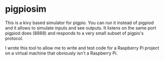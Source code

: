 # pigpiosim

This is a kivy based simulator for pigpio. You can run it instead of pigpiod and it allows to simulate
inputs and see outputs. It listens on the same port pigpiod does (8888) and responds to a very small subset
of pigpio's protocol.

I wrote this tool to allow me to write and test code for a Raspberry Pi project on a virtual machine that obviously
isn't a Raspberry Pi.

